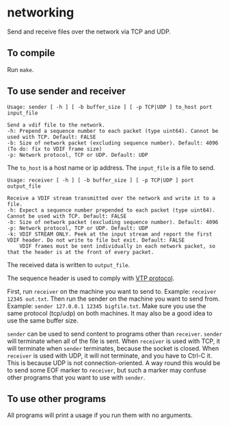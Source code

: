 # networking
Send and receive files over the network via TCP and UDP. 

## To compile

Run `make`.

## To use sender and receiver

```
Usage: sender [ -h ] [ -b buffer_size ] [ -p TCP|UDP ] to_host port input_file

Send a vdif file to the network.
-h: Prepend a sequence number to each packet (type uint64). Cannot be used with TCP. Default: FALSE
-b: Size of network packet (excluding sequence number). Default: 4096 (To do: fix to VDIF frame size)
-p: Network protocol, TCP or UDP. Default: UDP
```

The `to_host` is a host name or ip address. The `input_file` is a file to send.
```
Usage: receiver [ -h ] [ -b buffer_size ] [ -p TCP|UDP ] port output_file

Receive a VDIF stream transmitted over the network and write it to a file.
-h: Expect a sequence number prepended to each packet (type uint64). Cannot be used with TCP. Default: FALSE
-b: Size of network packet (excluding sequence number). Default: 4096
-p: Network protocol, TCP or UDP. Default: UDP
-k: VDIF STREAM ONLY. Peek at the input stream and report the first VDIF header. Do not write to file but exit. Default: FALSE
    VDIF frames must be sent individually in each network packet, so that the header is at the front of every packet.
```
The received data is written to `output_file`.

The sequence header is used to comply with [VTP protocol](https://vlbi.org/wp-content/uploads/2019/03/2012.10.16_VTP_0.9.7.pdf).

First, run `receiver` on the machine you want to send to. Example: `receiver 12345 out.txt`. Then run the sender on the machine you want to send from. Example: `sender 127.0.0.1 12345 bigfile.txt`. Make sure you use the same protocol (tcp/udp) on both machines. It may also be a good idea to use the same buffer size.

`sender` can be used to send content to  programs other than `receiver`. `sender` will terminate when all of the file is sent. When  `receiver` is used with TCP, it will terminate when `sender` terminates, because the socket is closed. When `receiver` is used with UDP, it will not terminate, and you have to Ctrl-C it. This is because UDP is not connection-oriented. A way round this would be to send some EOF marker to `receiver`, but such a marker may confuse other programs that you want to use with `sender`.

## To use other programs

All programs will print a usage if you run them with no arguments.
